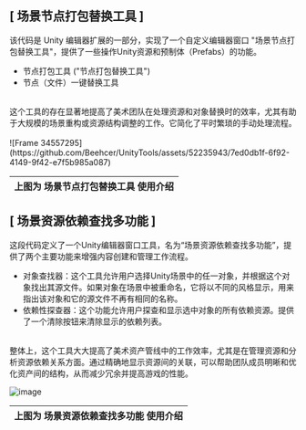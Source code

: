 ## **[ 场景节点打包替换工具 ]**

该代码是 Unity 编辑器扩展的一部分，实现了一个自定义编辑器窗口 "场景节点打包替换工具"，提供了一些操作Unity资源和预制体（Prefabs）的功能。<br>
- 节点打包工具 ("节点打包替换工具")<br>
- 节点（文件）一键替换工具<br>
<br>
这个工具的存在显著地提高了美术团队在处理资源和对象替换时的效率，尤其有助于大规模的场景重构或资源结构调整的工作。它简化了平时繁琐的手动处理流程。<br>
<br>
![Frame 34557295](https://github.com/Beehcer/UnityTools/assets/52235943/7ed0db1f-6f92-4149-9f42-e7f5b985a087)

|     上图为 场景节点打包替换工具 使用介绍     |
|:------------------:|


## **[ 场景资源依赖查找多功能 ]**

这段代码定义了一个Unity编辑器窗口工具，名为“场景资源依赖查找多功能”，提供了两个主要功能来增强内容创建和管理工作流程。<br>
- 对象查找器：这个工具允许用户选择Unity场景中的任一对象，并根据这个对象找出其源文件。如果对象在场景中被重命名，它将以不同的风格显示，用来指出该对象和它的源文件不再有相同的名称。<br>
- 依赖性探查器：这个功能允许用户探查和显示选中对象的所有依赖资源。提供了一个清除按钮来清除显示的依赖列表。<br>
<br>
整体上，这个工具大大提高了美术资产管线中的工作效率，尤其是在管理资源和分析资源依赖关系方面。通过精确地显示资源间的关联，可以帮助团队成员明晰和优化资产间的结构，从而减少冗余并提高游戏的性能。<br>

![image](https://github.com/Beehcer/UnityTools/assets/52235943/e5315299-9951-4452-9c3b-85d0bac6c83a)

|     上图为 场景资源依赖查找多功能 使用介绍     |
|:------------------:|
